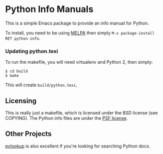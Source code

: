 # Python Info Manuals

This is a simple Emacs package to provide an info manual for
Python.

To install, you need to be using [MELPA](http://melpa.milkbox.net/)
then simply `M-x package-install RET python-info`.

### Updating python.texi

To run the makefile, you will need virtualenv and Python 2, then simply:

    $ cd build
    $ make

This will create `build/python.texi`.

## Licensing

This is really just a makefile, which is licensed under the BSD
license (see COPYING). The Python info files are under the
[PSF license](http://docs.python.org/2/license.html).

## Other Projects

[pylookup](https://github.com/tsgates/pylookup) is also excellent if
you're looking for searching Python docs.
